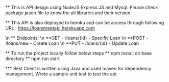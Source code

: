 \*\* This is API design using NodeJS Express JS and Mysql. Please check package.jason file to know the all libraries and their version.

\*\* This API is also deployed to heroku and can be access through following URL : https://loanstreetapi.herokuapp.com
  
  \n ** Endpoints:
    \n **GET - /loans/{id} - Specific Loan
   \n **POST - /loans/new - Create Loan
   \n **PUT - /loans/{id} - Update Loan

** To run the project locally follow below steps
** npm install on base directory
\*\* npm run start

\*\*\* Rest Client is written using Java and used maven for dependency management. Wrote a sample unit test to test the api
